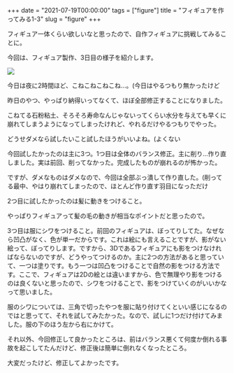 +++
date = "2021-07-19T00:00:00"
tags = ["figure"]
title = "フィギュアを作ってみる1-3"
slug = "figure"
+++

フィギュア一体くらい欲しいなと思ったので、自作フィギュアに挑戦してみることに。

今回は、フィギュア製作、3日目の様子を紹介します。

![](https://raw.githubusercontent.com/syui/img/master/other/figure_make_06.png)

今日は夜に2時間ほど、こねこねこねこね...。(今日はやるつもり無かったけど

昨日のやつ、やっぱり納得いってなくて、ほぼ全部修正することになりました。

こねてる石粉粘土、そろそろ寿命なんじゃないってくらい水分を与えても早くに崩れてしまうようになってしまったけれど、やれるだけやるつもりでやった。

どうせダメなら試したいこと試したほうがいいよね。(よくない

今回試したかったのは主に3つ。1つ目は全体のバランス修正。主に削り...作り直しました。実は前回、削ってなかった。完成したものが崩れるのが怖かった。

ですが、ダメなものはダメなので、今回は全部ぶっ潰して作り直した。(削ってる最中、やはり崩れてしまったので、ほとんど作り直す羽目になっただけ

2つ目に試したかったのは髪に動きをつけること。

やっぱりフィギュアって髪の毛の動きが相当なポイントだと思ったので。

3つ目は服にシワをつけること。前回のフィギュアは、ぼってりしてた。なぜなら凹凸がなく、色が単一だからです。これは絵にも言えることですが、影がない絵って、ぼってりします。ですから、3Dであるフィギュアにも影をつけなければならないのですが、どうやってつけるのか。主に2つの方法があると思っていて、一つは塗りです。もう一つは凹凸をつけることで自然の影をつける方法です。ここで、フィギュアは2Dの絵とは違いますから、色で無理やり影をつけるのは良くないと思ったので、シワをつけることで、影をつけていくのがいいかなって思いました。

服のシワについては、三角で切ったやつを服に貼り付けてくといい感じになるのではと思ってて、それを試してみたかった。なので、試しに1つだけ付けてみました。服の下のほう左から右にかけて。

それ以外、今回修正して良かったところは、前はバランス悪くて何度か倒れる事故を起こしてたんだけど、修正後は簡単に倒れなくなったところ。

大変だったけど、修正してよかったです。
